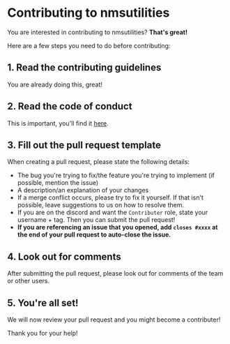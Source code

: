 # Contributing to nmsutilities

You are interested in contributing to nmsutilities?
**That's great!**

Here are a few steps you need to do before contributing:

## 1. Read the contributing guidelines 
You are already doing this, great!

## 2. Read the code of conduct
This is important, you'll find it [here](https://github.com/miiiiiYT/nmsutilities/blob/main/CODE_OF_CONDUCT.md).

## 3. Fill out the pull request template
When creating a pull request, please state the following details:
- The bug you're trying to fix/the feature you're trying to implement (if possible, mention the issue)
- A description/an explanation of your changes
- If a merge conflict occurs, please try to fix it yourself. If that isn't possible, leave suggestions to us on how to resolve them.
- If you are on the discord and want the ```Contributer``` role, state your username + tag.
Then you can submit the pull request!
- **If you are referencing an issue that you opened, add `closes #xxxx` at the end of your pull request to auto-close the issue.**

## 4. Look out for comments
After submitting the pull request, please look out for comments of the team or other users.

## 5. You're all set!
We will now review your pull request and you might become a contributer!

Thank you for your help!
